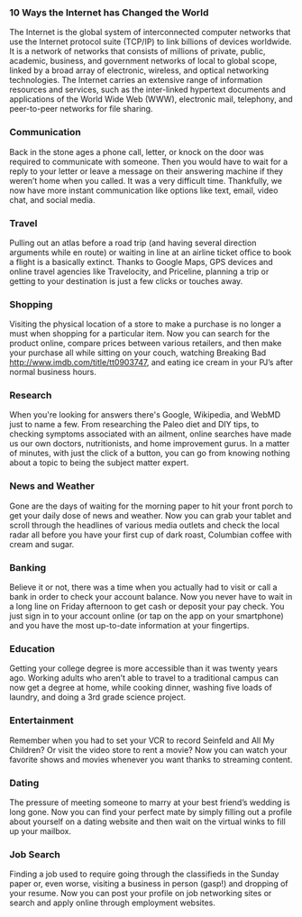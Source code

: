 
### 10 Ways the Internet has Changed the World
The Internet is the global system of interconnected computer networks that use the Internet protocol suite (TCP/IP) to link billions of devices worldwide. It is a network of networks that consists of millions of private, public, academic, business, and government networks of local to global scope, linked by a broad array of electronic, wireless, and optical networking technologies. The Internet carries an extensive range of information resources and services, such as the inter-linked hypertext documents and applications of the World Wide Web (WWW), electronic mail, telephony, and peer-to-peer networks for file sharing.

### Communication

Back in the stone ages a phone call, letter, or knock on the door was required to communicate with someone. Then you would have to wait for a reply to your letter or leave a message on their answering machine if they weren’t home when you called. It was a very difficult time. Thankfully, we now have more instant communication like options like text, email, video chat, and social media. 

### Travel

Pulling out an atlas before a road trip (and having several direction arguments while en route) or waiting in line at an airline ticket office to book a flight is a basically extinct. Thanks to Google Maps, GPS devices and online travel agencies like Travelocity, and Priceline, planning a trip or getting to your destination is just a few clicks or touches away. 

### Shopping

Visiting the physical location of a store to make a purchase is no longer a must when shopping for a particular item. Now you can search for the product online, compare prices between various retailers, and then make your purchase all while sitting on your couch, watching Breaking Bad http://www.imdb.com/title/tt0903747, and eating ice cream in your PJ’s after normal business hours. 

### Research

When you're looking for answers there's Google, Wikipedia, and WebMD just to name a few. From researching the Paleo diet and DIY tips, to checking symptoms associated with an ailment, online searches have made us our own doctors, nutritionists, and home improvement gurus. In a matter of minutes, with just the click of a button, you can go from knowing nothing about a topic to being the subject matter expert. 

### News and Weather

Gone are the days of waiting for the morning paper to hit your front porch to get your daily dose of news and weather. Now you can grab your tablet and scroll through the headlines of various media outlets and check the local radar all before you have your first cup of dark roast, Columbian coffee with cream and sugar. 

### Banking
 
Believe it or not, there was a time when you actually had to visit or call a bank in order to check your account balance. Now you never have to wait in a long line on Friday afternoon to get cash or deposit your pay check. You just sign in to your account online (or tap on the app on your smartphone) and you have the most up-to-date information at your fingertips.

### Education

Getting your college degree is more accessible than it was twenty years ago. Working adults who aren’t able to travel to a traditional campus can now get a degree at home, while cooking dinner, washing five loads of laundry, and doing a 3rd grade science project. 

### Entertainment

Remember when you had to set your VCR to record Seinfeld and All My Children? Or visit the video store to rent a movie? Now you can watch your favorite shows and movies whenever you want thanks to streaming content.

### Dating

The pressure of meeting someone to marry at your best friend’s wedding is long gone. Now you can find your perfect mate by simply filling out a profile about yourself on a dating website and then wait on the virtual winks to fill up your mailbox.

### Job Search

Finding a job used to require going through the classifieds in the Sunday paper or, even worse, visiting a business in person (gasp!) and dropping of your resume. Now you can post your profile on job networking sites or search and apply online through employment websites. 

